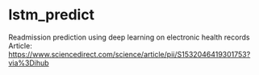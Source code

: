 # lstm_predict
Readmission prediction using deep learning on electronic health records
Article: https://www.sciencedirect.com/science/article/pii/S1532046419301753?via%3Dihub

